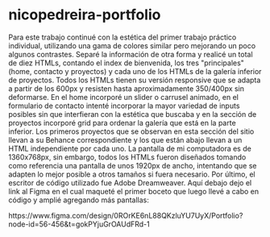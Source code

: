 # nicopedreira-portfolio
<p>Para este trabajo continué con la estética del primer trabajo práctico individual, utilizando una gama de colores similar pero mejorando un poco algunos contrastes. Separé la información de otra forma y realicé un total de diez HTMLs, contando el index de bienvenida, los tres "principales" (home, contacto y proyectos) y cada uno de los HTMLs de la galería inferior de proyectos. Todos los HTMLs tienen su versión responsive que se adapta a partir de los 600px y resisten hasta aproximadamente 350/400px sin deformarse. En el home incorporé un slider o carrusel animado, en el formulario de contacto intenté incorporar la mayor variedad de inputs posibles sin que interfieran con la estética que buscaba y en la sección de proyectos incorporé grid para ordenar la galería que está en la parte inferior. Los primeros proyectos que se observan en esta sección del sitio llevan a su Behance correspondiente y los que están abajo llevan a un HTML independiente por cada uno. La pantalla de mi computadora es de 1360x768px, sin embargo, todos los HTMLs fueron diseñados tomando como referencia una pantalla de unos 1920px de ancho, intentando que se adapten lo mejor posible a otros tamaños si fuera necesario. Por último, el escritor de código utilizado fue Adobe Dreamweaver. Aquí debajo dejo el link al Figma en el cual maqueté el primer boceto que luego llevé a cabo en código y amplié agregando más pantallas:</p>
<p>https://www.figma.com/design/0ROrKE6nL88QKzluYU7UyX/Portfolio?node-id=56-456&t=gokPYjuGrOAUdFRd-1</p>
